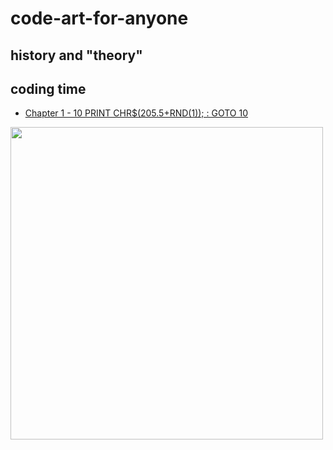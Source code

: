 # code-art-for-anyone

## history and "theory"

## coding time
- [Chapter 1 - 10 PRINT CHR$(205.5+RND(1)); : GOTO 10](https://github.com/roquef/code-art-for-anyone/tree/master/10%20PRINT%20CHR%24(205.5%2BRND(1))%3B%20GOTO%2010)

<img width="500px" src="https://github.com/roquef/js-generative-art-course/blob/master/10%20PRINT%20CHR$(205.5+RND(1));%20GOTO%2010/untitled.png"></img>
